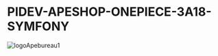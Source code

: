 # PIDEV-APESHOP-ONEPIECE-3A18-SYMFONY
![logoApebureau1](https://user-images.githubusercontent.com/61380280/216624626-61d368de-e542-4481-8ba3-3d48bb853a28.png)
